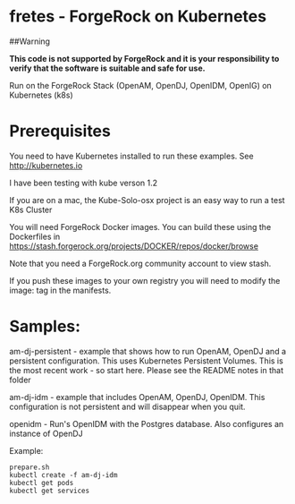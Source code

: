 # fretes  - ForgeRock on Kubernetes

##Warning

**This code is not supported by ForgeRock and it is your responsibility to verify that the software is suitable and safe for use.**

Run on the ForgeRock Stack (OpenAM, OpenDJ, OpenIDM, OpenIG) on Kubernetes (k8s)

# Prerequisites

You need to have Kubernetes installed to run these examples.  See
http://kubernetes.io

I have been testing with kube verson 1.2


If you are on a mac, the Kube-Solo-osx project is an easy way to run a
test K8s Cluster

You will need ForgeRock Docker images. You can build these using the
Dockerfiles in https://stash.forgerock.org/projects/DOCKER/repos/docker/browse

Note that you need a ForgeRock.org community account to view stash.

If you push these images to your own registry you will need to modify the image:
tag in the manifests.


# Samples:

am-dj-persistent - example that shows how to run OpenAM, OpenDJ and a persistent
configuration. This uses Kubernetes Persistent Volumes. This is the most recent
work - so start here.  Please see the README notes in that folder

am-dj-idm - example that includes OpenAM, OpenDJ, OpenIDM. This configuration
is not persistent and will disappear when you quit.

openidm - Run's OpenIDM with the Postgres database. Also configures an instance of OpenDJ

Example:

```
prepare.sh
kubectl create -f am-dj-idm
kubectl get pods
kubectl get services
```
